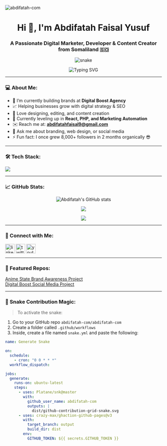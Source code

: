 <!-- View Count -->
<p align="left"> <img src="https://komarev.com/ghpvc/?username=abdifatah-com&label=Profile%20views&color=0e75b6&style=flat" alt="abdifatah-com" /> </p>

<!-- Intro -->
<h1 align="center">Hi 👋, I'm Abdifatah Faisal Yusuf</h1>
<h3 align="center">A Passionate Digital Marketer, Developer & Content Creator from Somaliland 🇸🇴</h3>

<!-- Snake Animation -->
<p align="center">
  <img src="https://github.com/abdifatah-com/abdifatah-com/blob/output/github-contribution-grid-snake.svg" alt="snake" />
</p>

<!-- Typing effect -->
<p align="center">
  <img src="https://readme-typing-svg.demolab.com?font=Fira+Code&size=24&pause=1000&center=true&vCenter=true&width=440&lines=Digital+Marketer;Frontend+Developer;Content+Creator;Brand+Strategist" alt="Typing SVG" />
</p>

---

### 💻 About Me:
- 🔭 I’m currently building brands at **Digital Boost Agency**  
- 📈 Helping businesses grow with digital strategy & SEO  
- 🎨 Love designing, editing, and content creation  
- 🌱 Currently leveling up in **React, PHP, and Marketing Automation**  
- ✉️ Reach me at: **abdifatahfaisal9@gmail.com**  
- 💬 Ask me about branding, web design, or social media  
- ⚡ Fun fact: I once grew 8,000+ followers in 2 months organically 😎

---

### 🛠️ Tech Stack:
<p align="left">
  <img src="https://skillicons.dev/icons?i=html,css,js,react,php,mysql,figma,github,git,vscode,python,wordpress,linux" />
</p>

---

### 📈 GitHub Stats:
<p align="center">
  <img src="https://github-readme-stats.vercel.app/api?username=abdifatah-com&show_icons=true&theme=radical" alt="Abdifatah's GitHub stats" />
</p>

<p align="center">
  <img src="https://github-readme-streak-stats.herokuapp.com/?user=abdifatah-com&theme=radical" />
</p>

<p align="center">
  <img src="https://github-readme-stats.vercel.app/api/top-langs/?username=abdifatah-com&layout=compact&theme=radical" />
</p>

---

### 🔗 Connect with Me:
<p align="left">
  <a href="https://linkedin.com/in/abdifatahfaisal" target="blank"><img align="center" src="https://cdn.jsdelivr.net/npm/simple-icons@v4/icons/linkedin.svg" alt="linkedin" height="30" width="30" /></a>
  <a href="https://twitter.com/abdifatahfaisal" target="blank"><img align="center" src="https://cdn.jsdelivr.net/npm/simple-icons@v4/icons/twitter.svg" alt="twitter" height="30" width="30" /></a>
  <a href="https://www.youtube.com/@DigitalBoostSo" target="blank"><img align="center" src="https://cdn.jsdelivr.net/npm/simple-icons@v4/icons/youtube.svg" alt="youtube" height="30" width="30" /></a>
</p>

---

### 📍 Featured Repos:
[Anime State Brand Awareness Project](https://github.com/abdifatah-com/anime-awareness)  
[Digital Boost Social Media Project](https://github.com/abdifatah-com/digital-boost)  

---

### 🐍 Snake Contribution Magic:
> To activate the snake:
1. Go to your GitHub repo `abdifatah-com/abdifatah-com`
2. Create a folder called `.github/workflows`
3. Inside, create a file named `snake.yml` and paste the following:

```yml
name: Generate Snake

on:
  schedule:
    - cron: "0 0 * * *"
  workflow_dispatch:

jobs:
  generate:
    runs-on: ubuntu-latest
    steps:
      - uses: Platane/snk@master
        with:
          github_user_name: abdifatah-com
          outputs: |
            dist/github-contribution-grid-snake.svg
      - uses: crazy-max/ghaction-github-pages@v3
        with:
          target_branch: output
          build_dir: dist
        env:
          GITHUB_TOKEN: ${{ secrets.GITHUB_TOKEN }}
